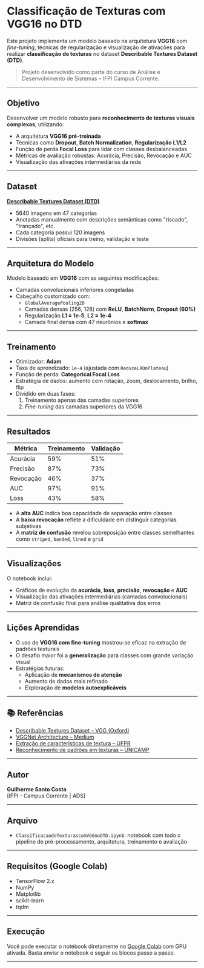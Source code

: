 #  Classificação de Texturas com VGG16 no DTD

Este projeto implementa um modelo baseado na arquitetura **VGG16** com _fine-tuning_, técnicas de regularização e visualização de ativações para realizar **classificação de texturas** no dataset **Describable Textures Dataset (DTD)**.

>  Projeto desenvolvido como parte do curso de Análise e Desenvolvimento de Sistemas – IFPI Campus Corrente.

---

##  Objetivo

Desenvolver um modelo robusto para **reconhecimento de texturas visuais complexas**, utilizando:

- A arquitetura **VGG16 pré-treinada**
- Técnicas como **Dropout**, **Batch Normalization**, **Regularização L1/L2**
- Função de perda **Focal Loss** para lidar com classes desbalanceadas
- Métricas de avaliação robustas: Acurácia, Precisão, Revocação e AUC
- Visualização das ativações intermediárias da rede

---

##  Dataset

**[Describable Textures Dataset (DTD)](https://www.robots.ox.ac.uk/~vgg/data/dtd/)**

- 5640 imagens em 47 categorias
- Anotadas manualmente com descrições semânticas como "riscado", "trançado", etc.
- Cada categoria possui 120 imagens
- Divisões (splits) oficiais para treino, validação e teste

---

##  Arquitetura do Modelo

Modelo baseado em **VGG16** com as seguintes modificações:

- Camadas convolucionais inferiores congeladas
- Cabeçalho customizado com:
  - `GlobalAveragePooling2D`
  - Camadas densas (256, 128) com **ReLU**, **BatchNorm**, **Dropout (60%)**
  - Regularização **L1 = 1e-5**, **L2 = 1e-4**
  - Camada final densa com 47 neurônios e **softmax**

---

##  Treinamento

- Otimizador: **Adam**
- Taxa de aprendizado: `1e-4` (ajustada com `ReduceLROnPlateau`)
- Função de perda: **Categorical Focal Loss**
- Estratégia de dados: aumento com rotação, zoom, deslocamento, brilho, flip
- Dividido em duas fases:
  1. Treinamento apenas das camadas superiores
  2. _Fine-tuning_ das camadas superiores da VGG16

---

##  Resultados

| Métrica     | Treinamento | Validação |
|-------------|-------------|-----------|
| Acurácia    | 59%         | 51%       |
| Precisão    | 87%         | 73%       |
| Revocação   | 46%         | 37%       |
| AUC         | 97%         | 91%       |
| Loss        | 43%         | 58%       |

- A **alta AUC** indica boa capacidade de separação entre classes
- A **baixa revocação** reflete a dificuldade em distinguir categorias subjetivas
- A **matriz de confusão** revelou sobreposição entre classes semelhantes como `striped`, `banded`, `lined` e `grid`

---

##  Visualizações

O notebook inclui:

- Gráficos de evolução da **acurácia**, **loss**, **precisão**, **revocação** e **AUC**
- Visualização das ativações intermediárias (camadas convolucionais)
- Matriz de confusão final para análise qualitativa dos erros

---

##  Lições Aprendidas

- O uso de **VGG16 com fine-tuning** mostrou-se eficaz na extração de padrões texturais
- O desafio maior foi a **generalização** para classes com grande variação visual
- Estratégias futuras:
  - Aplicação de **mecanismos de atenção**
  - Aumento de dados mais refinado
  - Exploração de **modelos autoexplicáveis**

---

## 📚 Referências

- [Describable Textures Dataset – VGG (Oxford)](https://www.robots.ox.ac.uk/~vgg/data/dtd/)
- [VGGNet Architecture – Medium](https://medium.com/@siddheshb008/vgg-net-architecture-explained-71179310050f)
- [Extração de características de textura – UFPR](https://www.inf.ufpr.br/lesoliveira/padroes/haralick.pdf)
- [Reconhecimento de padrões em texturas – UNICAMP](https://ic.unicamp.br/~rocha/msc/ipdi/texture_classification.pdf)

---

##  Autor

**Guilherme Santo Costa**  
[IFPI - Campus Corrente | ADS]

---

##  Arquivo

- `ClassificacaodeTexturascomVGGnoDTD.ipynb`: notebook com todo o pipeline de pré-processamento, arquitetura, treinamento e avaliação

---

##  Requisitos (Google Colab)

- TensorFlow 2.x
- NumPy
- Matplotlib
- scikit-learn
- tqdm

---

##  Execução

Você pode executar o notebook diretamente no [Google Colab](https://colab.research.google.com/) com GPU ativada. Basta enviar o notebook e seguir os blocos passo a passo.

---

